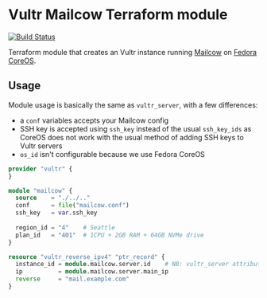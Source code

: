 # Vultr Mailcow Terraform module

[![Build Status][build-badge]][build-link]

[build-badge]: https://cloud.drone.io/api/badges/nsmith5/terraform-vultr-mailcow/status.svg
[build-link]: https://cloud.drone.io/nsmith5/terraform-vultr-mailcow

Terraform module that creates an Vultr instance running [Mailcow][mailcow] on
[Fedora CoreOS][fcos].

[mailcow]: https://mailcow.email/
[fcos]: https://docs.fedoraproject.org/en-US/fedora-coreos/

## Usage

Module usage is basically the same as `vultr_server`, with a few differences:

- a `conf` variables accepts your Mailcow config
- SSH key is accepted using `ssh_key` instead of the usual `ssh_key_ids` as
  CoreOS does not work with the usual method of adding SSH keys to Vultr
servers
- `os_id` isn't configurable because we use Fedora CoreOS

```terraform
provider "vultr" {
}

module "mailcow" {
  source    = "./../.."
  conf      = file("mailcow.conf")
  ssh_key   = var.ssh_key 
  
  region_id = "4"    # Seattle
  plan_id   = "401"  # 1CPU + 2GB RAM + 64GB NVMe drive
}

resource "vultr_reverse_ipv4" "ptr_record" {
  instance_id = module.mailcow.server.id    # NB: vultr_server attributes available as '.server'
  ip          = module.mailcow.server.main_ip
  reverse     = "mail.example.com"
}
```

